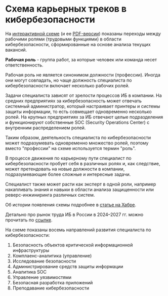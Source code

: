 # Схема карьерных треков в кибербезопасности

На [интерактивной схеме](https://cybersecurity-roadmap.ru/) (и ее [PDF-версии](https://cybersecurity-roadmap.ru/cybersecurity_roadmap.pdf)) показаны переходы между рабочими ролями (трудовыми функциями) в области кибербезопасности, сформированные на основе анализа текущих вакансий.

**Рабочая роль** - группа работ, за которые человек или команда несет ответственность. 

Рабочая роль не является синонимом должности (профессии). Иногда они могут совпадать, но чаще должность специалиста по кибербезопасности включает несколько рабочих ролей.

Задачи специалиста зависят от зрелости процессов ИБ в компании. На средних предприятиях за кибербезопасность может отвечать системный администратор, который настраивает принтеры и системы защиты информации, то есть совмещает одновременно несколько ролей. На крупных предприятиях за ИБ отвечают целые подразделения и функционируют собственные SOC (Security Operations Center) с внутренним распределением ролей.

Таким образом, деятельность специалиста по кибербезопасности может подразумевать одновременно множество ролей, поэтому вместо "профессии" на схеме используется термин "роль".

В процессе движения по карьерному пути специалист по кибербезопасности пробует себя в различных ролях и, как следствие, может претендовать на новые должности в компании, подразумевающие более сложные и интересные задачи. 

Специалист также может расти как эксперт в одной роли, например накапливать знания и навыки в области анализа защищенности или реверс-инжиниринга различных систем.

Об истории появления схемы подробнее в [статье на Хабре](https://habr.com/ru/companies/pt/articles/800865/).

Детально про рынок труда ИБ в России в 2024–2027 гг. можно прочитать по [ссылке](https://www.ptsecurity.com/ru-ru/research/analytics/rynok-truda-v-informaczionnoj-bezopasnosti-v-rossii-v-2024-2027-gg-prognozy-problemy-i-perspektivy/).

На схеме показаны восемь направлений развития специалиста по кибербезопасности:

1. Безопасность объектов критической информационной инфраструктуры
2. Комплаенс-аналитика (управление)
3. Исследование безопасности
4. Администрирование средств защиты информации
5. Аналитика SOC
6. Управление уязвимостями
7. Безопасная разработка приложений 
8. Преподавание кибербезопасности


